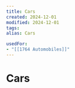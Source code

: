 ```yaml
---
title: Cars
created: 2024-12-01
modified: 2024-12-01
tags: 
alias: Cars

usedFor:
- "[[1764 Automobiles]]"
---
```

# Cars
